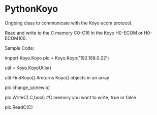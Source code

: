 PythonKoyo
==========

Ongoing class to communicate with the Koyo ecom protocol.

Read and write to the C memory  C0-C16 in the Koyo H0-ECOM or H0-ECOM100.


Sample Code:

import Koyo.Koyo
plc = Koyo.Koyo('192.168.0.22')

util = Koyo.KoyoUtils()

util.FindKoyo() #returns Koyo() objects in an array

plc.change_ip(newip)

plc.WriteC( C,bool) #C memory you want to write, true or false

plc.ReadC(C)


